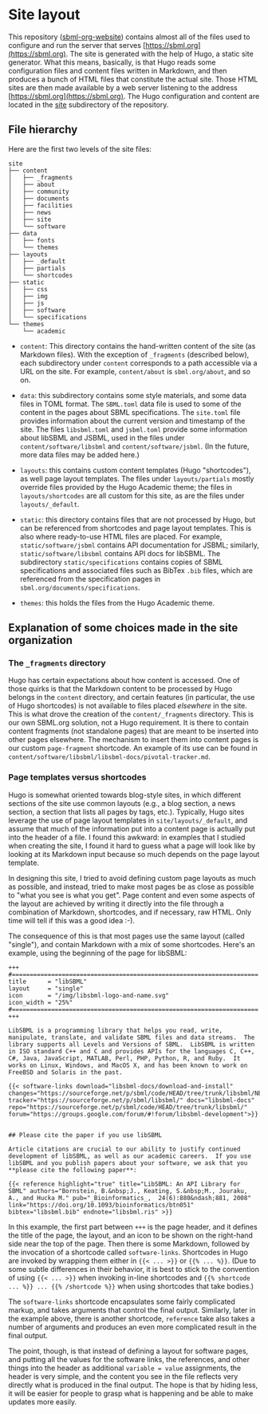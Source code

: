 Site layout
===========

This repository ([sbml-org-website](https://github.com/sbmlteam/sbml-org-website)) contains almost all of the files used to configure and run the server that serves [https://sbml.org](https://sbml.org).  The site is generated with the help of Hugo, a static site generator.  What this means, basically, is that Hugo reads some configuration files and content files written in Markdown, and then produces a bunch of HTML files that constitute the actual site.  Those HTML sites are then made available by a web server listening to the address [https://sbml.org](https://sbml.org).  The Hugo configuration and content are located in the [site](../../site) subdirectory of the repository.

File hierarchy
--------------

Here are the first two levels of the site files:

```
site
├── content
│   ├── _fragments
│   ├── about
│   ├── community
│   ├── documents
│   ├── facilities
│   ├── news
│   ├── site
│   └── software
├── data
│   ├── fonts
│   └── themes
├── layouts
│   ├── _default
│   ├── partials
│   └── shortcodes
├── static
│   ├── css
│   ├── img
│   ├── js
│   ├── software
│   └── specifications
└── themes
    └── academic
```

* `content`: This directory contains the hand-written content of the site (as Markdown files).  With the exception of `_fragments` (described below), each subdirectory under `content` corresponds to a path accessible via a URL on the site.  For example, `content/about` is `sbml.org/about`, and so on.

* `data`: this subdirectory contains some style materials, and some data files in TOML format.  The `SBML.toml` data file is used to some of the content in the pages about SBML specifications.  The `site.toml` file provides information about the current version and timestamp of the site.  The files `libsbml.toml` and `jsbml.toml` provide some information about libSBML and JSBML, used in the files under `content/software/libsbml` and `content/software/jsbml`.  (In the future, more data files may be added here.)

* `layouts`: this contains custom content templates (Hugo "shortcodes"), as well page layout templates.  The files under `layouts/partials` mostly override files provided by the Hugo Academic theme; the files in `layouts/shortcodes` are all custom for this site, as are the files under `layouts/_default`.

* `static`: this directory contains files that are not processed by Hugo, but can be referenced from shortcodes and page layout templates.  This is also where ready-to-use HTML files are placed.  For example, `static/software/jsbml` contains API documentation for JSBML; similarly, `static/software/libsbml` contains API docs for libSBML.  The subdirectory `static/specifications` contains copies of SBML specifications and associated files such as BibTex `.bib` files, which are referenced from the specification pages in `sbml.org/documents/specifications`.

* `themes`: this holds the files from the Hugo Academic theme.


Explanation of some choices made in the site organization
---------------------------------------------------------

### The `_fragments` directory

Hugo has certain expectations about how content is accessed.  One of those quirks is that the Markdown content to be processed by Hugo belongs in the `content` directory, and certain features (in particular, the use of Hugo shortcodes) is not available to files placed _elsewhere_ in the site.  This is what drove the creation of the `content/_fragments` directory.  This is our own SBML.org solution, not a Hugo requirement.  It is there to contain content fragments (not standalone pages) that are meant to be inserted into other pages elsewhere.  The mechanism to insert them into content pages is our custom `page-fragment` shortcode.  An example of its use can be found in `content/software/libsbml/libsbml-docs/pivotal-tracker.md`.


### Page templates versus shortcodes

Hugo is somewhat oriented towards blog-style sites, in which different sections of the site use common layouts (e.g., a blog section, a news section, a section that lists all pages by tags, etc.).  Typically, Hugo sites leverage the use of page layout templates in `site/layouts/_default`, and assume that much of the information put into a content page is actually put into the header of a file.  I found this awkward: in examples that I studied when creating the site, I found it hard to guess what a page will look like by looking at its Markdown input because so much depends on the page layout template.

In designing this site, I tried to avoid defining custom page layouts as much as possible, and instead, tried to make most pages be as close as possible to "what you see is what you get".  Page content and even some aspects of the layout are achieved by writing it directly into the file through a combination of Markdown, shortcodes, and if necessary, raw HTML.  Only time will tell if this was a good idea :-).

The consequence of this is that most pages use the same layout (called "single"), and contain Markdown with a mix of some shortcodes.  Here's an example, using the beginning of the page for libSBML:

```text
+++
#=====================================================================
title      = "libSBML"
layout     = "single"
icon       = "/img/libsbml-logo-and-name.svg"
icon_width = "25%"
#=====================================================================
+++

LibSBML is a programming library that helps you read, write, manipulate, translate, and validate SBML files and data streams.  The library supports all Levels and Versions of SBML.  LibSBML is written in ISO standard C++ and C and provides APIs for the languages C, C++, C#, Java, JavaScript, MATLAB, Perl, PHP, Python, R, and Ruby.  It works on Linux, Windows, and MacOS X, and has been known to work on FreeBSD and Solaris in the past.

{{< software-links download="libsbml-docs/download-and-install" changes="https://sourceforge.net/p/sbml/code/HEAD/tree/trunk/libsbml/NEWS.txt" tracker="https://sourceforge.net/p/sbml/libsbml/" docs="libsbml-docs" repo="https://sourceforge.net/p/sbml/code/HEAD/tree/trunk/libsbml/" forum="https://groups.google.com/forum/#!forum/libsbml-development">}}


## Please cite the paper if you use libSBML

Article citations are crucial to our ability to justify continued development of libSBML, as well as our academic careers.  If you use libSBML and you publish papers about your software, we ask that you **please cite the following paper**:

{{< reference highlight="true" title="LibSBML: An API Library for SBML" authors="Bornstein, B.&nbsp;J., Keating, S.&nbsp;M., Jouraku, A., and Hucka M." pub="_Bioinformatics_,  24(6):880&ndash;881, 2008" link="https://doi.org/10.1093/bioinformatics/btn051" bibtex="libsbml.bib" endnote="libsbml.ris" >}}
```


In this example, the first part between `+++` is the page header, and it defines the title of the page, the layout, and an icon to be shown on the right-hand side near the top of the page.  Then there is some Markdown, followed by the invocation of a shortcode called `software-links`.  Shortcodes in Hugo are invoked by wrapping them either in `{{< ... >}}` or `{{% ... %}}`.  (Due to some subtle differences in their behavior, it is best to stick to the convention of using `{{< ... >}}` when invoking in-line shortcodes and `{{% shortcode ... %}} ... {{% /shortcode %}}` when using shortcodes that take bodies.)

The `software-links` shortcode encapsulates some fairly complicated markup, and takes arguments that control the final output.  Similarly, later in the example above, there is another shortcode, `reference` take also takes a number of arguments and produces an even more complicated result in the final output.

The point, though, is that instead of defining a layout for software pages, and putting all the values for the software links, the references, and other things into the header as additional `variable = value` assignments, the header is very simple, and the content you see in the file reflects very directly what is produced in the final output.  The hope is that by hiding less, it will be easier for people to grasp what is happening and be able to make updates more easily.

